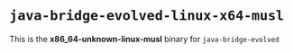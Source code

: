 # `java-bridge-evolved-linux-x64-musl`

This is the **x86_64-unknown-linux-musl** binary for `java-bridge-evolved`

